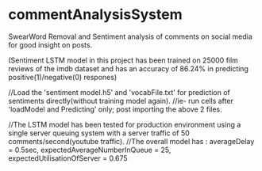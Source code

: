 # commentAnalysisSystem
SwearWord Removal and Sentiment analysis of comments on social media for good insight on posts.

(Sentiment LSTM model in this project has been trained on 25000 film reviews of the imdb dataset and has an accuracy of 86.24% in predicting positive(1)/negative(0) respones)

//Load the 'sentiment model.h5' and 'vocabFile.txt' for prediction of sentiments directly(without training model again).
//ie- run cells after 'loadModel and Predicting' only; post importing the above 2 files.

//The LSTM model has been tested for production environment using a single server queuing system with a server traffic of 50 comments/second(youtube traffic).
//The overall model has :  averageDelay = 0.5sec, expectedAverageNumberInQueue = 25, expectedUtilisationOfServer = 0.675
